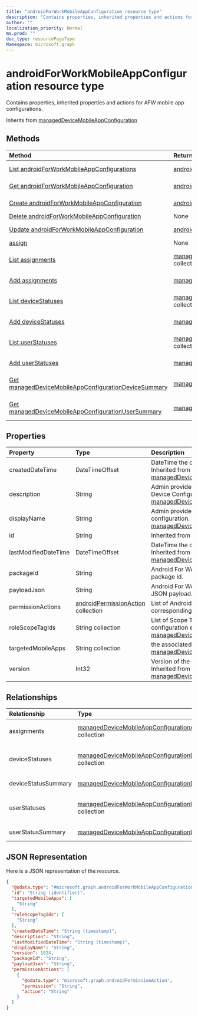 ```yaml
---
title: "androidForWorkMobileAppConfiguration resource type"
description: "Contains properties, inherited properties and actions for AFW mobile app configurations."
author: ""
localization_priority: Normal
ms.prod: ""
doc_type: resourcePageType
Namespace: microsoft.graph
---
```



# androidForWorkMobileAppConfiguration resource type

Contains properties, inherited properties and actions for AFW mobile app configurations.


Inherits from [managedDeviceMobileAppConfiguration](../resources/managedDeviceMobileAppConfiguration.md)

## Methods
|Method|Return Type|Description|
|:---|:---|:---|
|[List androidForWorkMobileAppConfigurations](../api/intune-apps-androidforworkmobileappconfiguration-list.md)|[androidForWorkMobileAppConfiguration](../resources/intune-apps-androidForWorkMobileAppConfiguration.md) collection|List properties and relationships of the [androidForWorkMobileAppConfiguration](../resources/androidforworkmobileappconfiguration.md) objects.|
|[Get androidForWorkMobileAppConfiguration](../api/intune-apps-androidforworkmobileappconfiguration-get.md)|[androidForWorkMobileAppConfiguration](../resources/intune-apps-androidForWorkMobileAppConfiguration.md)|Read properties and relationships of the [androidForWorkMobileAppConfiguration](../resources/androidforworkmobileappconfiguration.md) object.|
|[Create androidForWorkMobileAppConfiguration](../api/intune-apps-androidforworkmobileappconfiguration-create.md)|[androidForWorkMobileAppConfiguration](../resources/intune-apps-androidForWorkMobileAppConfiguration.md)|Create a new [androidForWorkMobileAppConfiguration](../resources/androidforworkmobileappconfiguration.md) object.|
|[Delete androidForWorkMobileAppConfiguration](../api/intune-apps-androidforworkmobileappconfiguration-delete.md)|None|Deletes a [androidForWorkMobileAppConfiguration](../resources/androidforworkmobileappconfiguration.md).|
|[Update androidForWorkMobileAppConfiguration](../api/intune-apps-androidforworkmobileappconfiguration-update.md)|[androidForWorkMobileAppConfiguration](../resources/intune-apps-androidForWorkMobileAppConfiguration.md)|Update the properties of a [androidForWorkMobileAppConfiguration](../resources/androidforworkmobileappconfiguration.md) object.|
|[assign](../api/intune-apps-androidforworkmobileappconfiguration-assign.md)|None||
|[List assignments](../api/intune-apps-androidforworkmobileappconfiguration-list-assignments.md)|[managedDeviceMobileAppConfigurationAssignment](../resources/intune-apps-managedDeviceMobileAppConfigurationAssignment.md) collection|Get the managedDeviceMobileAppConfigurationAssignments from the assignments navigation property.|
|[Add assignments](../api/intune-apps-androidforworkmobileappconfiguration-post-assignments.md)|[managedDeviceMobileAppConfigurationAssignment](../resources/intune-apps-managedDeviceMobileAppConfigurationAssignment.md)|Add assignments by posting to the assignments collection.|
|[List deviceStatuses](../api/intune-apps-androidforworkmobileappconfiguration-list-devicestatuses.md)|[managedDeviceMobileAppConfigurationDeviceStatus](../resources/intune-apps-managedDeviceMobileAppConfigurationDeviceStatus.md) collection|Get the managedDeviceMobileAppConfigurationDeviceStatuses from the deviceStatuses navigation property.|
|[Add deviceStatuses](../api/intune-apps-androidforworkmobileappconfiguration-post-devicestatuses.md)|[managedDeviceMobileAppConfigurationDeviceStatus](../resources/intune-apps-managedDeviceMobileAppConfigurationDeviceStatus.md)|Add deviceStatuses by posting to the deviceStatuses collection.|
|[List userStatuses](../api/intune-apps-androidforworkmobileappconfiguration-list-userstatuses.md)|[managedDeviceMobileAppConfigurationUserStatus](../resources/intune-apps-managedDeviceMobileAppConfigurationUserStatus.md) collection|Get the managedDeviceMobileAppConfigurationUserStatuses from the userStatuses navigation property.|
|[Add userStatuses](../api/intune-apps-androidforworkmobileappconfiguration-post-userstatuses.md)|[managedDeviceMobileAppConfigurationUserStatus](../resources/intune-apps-managedDeviceMobileAppConfigurationUserStatus.md)|Add userStatuses by posting to the userStatuses collection.|
|[Get managedDeviceMobileAppConfigurationDeviceSummary](../api/intune-apps-manageddevicemobileappconfigurationdevicesummary-get.md)|[managedDeviceMobileAppConfigurationDeviceSummary](../resources/intune-apps-managedDeviceMobileAppConfigurationDeviceSummary.md)|Read properties and relationships of the [managedDeviceMobileAppConfigurationDeviceSummary](../resources/manageddevicemobileappconfigurationdevicesummary.md) object.|
|[Get managedDeviceMobileAppConfigurationUserSummary](../api/intune-apps-manageddevicemobileappconfigurationusersummary-get.md)|[managedDeviceMobileAppConfigurationUserSummary](../resources/intune-apps-managedDeviceMobileAppConfigurationUserSummary.md)|Read properties and relationships of the [managedDeviceMobileAppConfigurationUserSummary](../resources/manageddevicemobileappconfigurationusersummary.md) object.|

## Properties
|Property|Type|Description|
|:---|:---|:---|
|createdDateTime|DateTimeOffset|DateTime the object was created. Inherited from [managedDeviceMobileAppConfiguration](../resources/intune-apps-managedDeviceMobileAppConfiguration.md)|
|description|String|Admin provided description of the Device Configuration. Inherited from [managedDeviceMobileAppConfiguration](../resources/intune-apps-managedDeviceMobileAppConfiguration.md)|
|displayName|String|Admin provided name of the device configuration. Inherited from [managedDeviceMobileAppConfiguration](../resources/intune-apps-managedDeviceMobileAppConfiguration.md)|
|id|String| Inherited from [entity](../resources/entity.md)|
|lastModifiedDateTime|DateTimeOffset|DateTime the object was last modified. Inherited from [managedDeviceMobileAppConfiguration](../resources/intune-apps-managedDeviceMobileAppConfiguration.md)|
|packageId|String|Android For Work app configuration package id.|
|payloadJson|String|Android For Work app configuration JSON payload.|
|permissionActions|[androidPermissionAction](../resources/intune-apps-androidPermissionAction.md) collection|List of Android app permissions and corresponding permission actions.|
|roleScopeTagIds|String collection|List of Scope Tags for this App configuration entity. Inherited from [managedDeviceMobileAppConfiguration](../resources/intune-apps-managedDeviceMobileAppConfiguration.md)|
|targetedMobileApps|String collection|the associated app. Inherited from [managedDeviceMobileAppConfiguration](../resources/intune-apps-managedDeviceMobileAppConfiguration.md)|
|version|Int32|Version of the device configuration. Inherited from [managedDeviceMobileAppConfiguration](../resources/intune-apps-managedDeviceMobileAppConfiguration.md)|

## Relationships
|Relationship|Type|Description|
|:---|:---|:---|
|assignments|[managedDeviceMobileAppConfigurationAssignment](../resources/intune-apps-managedDeviceMobileAppConfigurationAssignment.md) collection|The list of group assignemenets for app configration. Inherited from [managedDeviceMobileAppConfiguration](../resources/managedDeviceMobileAppConfiguration.md)|
|deviceStatuses|[managedDeviceMobileAppConfigurationDeviceStatus](../resources/intune-apps-managedDeviceMobileAppConfigurationDeviceStatus.md) collection|List of ManagedDeviceMobileAppConfigurationDeviceStatus. Inherited from [managedDeviceMobileAppConfiguration](../resources/managedDeviceMobileAppConfiguration.md)|
|deviceStatusSummary|[managedDeviceMobileAppConfigurationDeviceSummary](../resources/intune-apps-managedDeviceMobileAppConfigurationDeviceSummary.md)|App configuration device status summary. Inherited from [managedDeviceMobileAppConfiguration](../resources/managedDeviceMobileAppConfiguration.md)|
|userStatuses|[managedDeviceMobileAppConfigurationUserStatus](../resources/intune-apps-managedDeviceMobileAppConfigurationUserStatus.md) collection|List of ManagedDeviceMobileAppConfigurationUserStatus. Inherited from [managedDeviceMobileAppConfiguration](../resources/managedDeviceMobileAppConfiguration.md)|
|userStatusSummary|[managedDeviceMobileAppConfigurationUserSummary](../resources/intune-apps-managedDeviceMobileAppConfigurationUserSummary.md)|App configuration user status summary. Inherited from [managedDeviceMobileAppConfiguration](../resources/managedDeviceMobileAppConfiguration.md)|

## JSON Representation
Here is a JSON representation of the resource.
<!-- {
  "blockType": "resource",
  "keyProperty": "id",
  "@odata.type": "microsoft.graph.androidForWorkMobileAppConfiguration",
  "baseType": "microsoft.graph.managedDeviceMobileAppConfiguration",
  "openType": false
}
-->
``` json
{
  "@odata.type": "#microsoft.graph.androidForWorkMobileAppConfiguration",
  "id": "String (identifier)",
  "targetedMobileApps": [
    "String"
  ],
  "roleScopeTagIds": [
    "String"
  ],
  "createdDateTime": "String (timestamp)",
  "description": "String",
  "lastModifiedDateTime": "String (timestamp)",
  "displayName": "String",
  "version": 1024,
  "packageId": "String",
  "payloadJson": "String",
  "permissionActions": [
    {
      "@odata.type": "microsoft.graph.androidPermissionAction",
      "permission": "String",
      "action": "String"
    }
  ]
}
```

